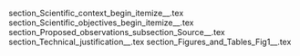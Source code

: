 section_Scientific_context_begin_itemize__.tex
section_Scientific_objectives_begin_itemize__.tex
section_Proposed_observations_subsection_Source__.tex
section_Technical_justification__.tex
section_Figures_and_Tables_Fig1__.tex
